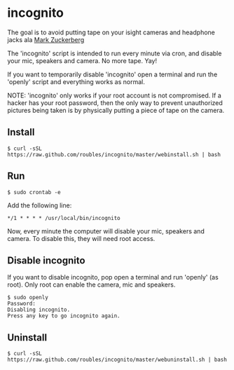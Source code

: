 # incognito

The goal is to avoid putting tape on your isight cameras and headphone jacks ala [Mark Zuckerberg](http://fortune.com/2016/06/22/mark-zuckerberg-facebook-tape/)

The 'incognito' script is intended to run every minute via cron, and disable your mic, speakers and camera. No more tape. Yay!

If you want to temporarily disable 'incognito' open a terminal and run the 'openly' script and everything works as normal.

NOTE: 'incognito' only works if your root account is not compromised. If a hacker has your root password, then the only way to prevent unauthorized pictures being taken is by physically putting a piece of tape on the camera.

## Install

```
$ curl -sSL https://raw.github.com/roubles/incognito/master/webinstall.sh | bash
```

## Run

```
$ sudo crontab -e
```

Add the following line:
```
*/1 * * * * /usr/local/bin/incognito
```

Now, every minute the computer will disable your mic, speakers and camera. To disable this, they will need root access.

## Disable incognito

If you want to disable incognito, pop open a terminal and run 'openly' (as root). Only root can enable the camera, mic and speakers.

```
$ sudo openly
Password:
Disabling incognito.
Press any key to go incognito again.
```

## Uninstall

```
$ curl -sSL https://raw.github.com/roubles/incognito/master/webuninstall.sh | bash
```
